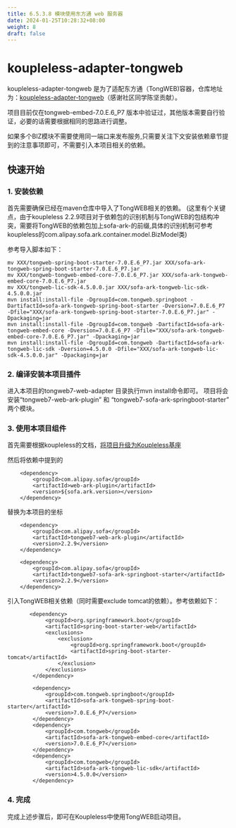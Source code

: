 ```yaml
---
title: 6.5.3.8 模块使用东方通 web 服务器
date: 2024-01-25T10:28:32+08:00
weight: 8
draft: false
---
```


# koupleless-adapter-tongweb
koupleless-adapter-tongweb 是为了适配东方通（TongWEB)容器，仓库地址为：[koupleless-adapter-tongweb](https://github.com/chenjian6824/koupleless-adapter-tongweb)（感谢社区同学陈坚贡献）。

项目目前仅在tongweb-embed-7.0.E.6_P7 版本中验证过，其他版本需要自行验证，必要的话需要根据相同的思路进行调整。

如果多个BIZ模块不需要使用同一端口来发布服务,只需要关注下文安装依赖章节提到的注意事项即可，不需要引入本项目相关的依赖。

## 快速开始
### 1. 安装依赖
首先需要确保已经在maven仓库中导入了TongWEB相关的依赖。
(这里有个关键点，由于koupleless 2.2.9项目对于依赖包的识别机制与TongWEB的包结构冲突，需要将TongWEB的依赖包加上sofa-ark-的前缀,具体的识别机制可参考koupleless的com.alipay.sofa.ark.container.model.BizModel类)

参考导入脚本如下：
```shell
mv XXX/tongweb-spring-boot-starter-7.0.E.6_P7.jar XXX/sofa-ark-tongweb-spring-boot-starter-7.0.E.6_P7.jar
mv XXX/tongweb-tongweb-embed-core-7.0.E.6_P7.jar XXX/sofa-ark-tongweb-embed-core-7.0.E.6_P7.jar
mv XXX/tongweb-lic-sdk-4.5.0.0.jar XXX/sofa-ark-tongweb-lic-sdk-4.5.0.0.jar
mvn install:install-file -DgroupId=com.tongweb.springboot -DartifactId=sofa-ark-tongweb-spring-boot-starter -Dversion=7.0.E.6_P7 -Dfile="XXX/sofa-ark-tongweb-spring-boot-starter-7.0.E.6_P7.jar" -Dpackaging=jar
mvn install:install-file -DgroupId=com.tongweb -DartifactId=sofa-ark-tongweb-embed-core -Dversion=7.0.E.6_P7 -Dfile="XXX/sofa-ark-tongweb-embed-core-7.0.E.6_P7.jar" -Dpackaging=jar
mvn install:install-file -DgroupId=com.tongweb -DartifactId=sofa-ark-tongweb-lic-sdk -Dversion=4.5.0.0 -Dfile="XXX/sofa-ark-tongweb-lic-sdk-4.5.0.0.jar" -Dpackaging=jar
```
### 2. 编译安装本项目插件
进入本项目的tongweb7-web-adapter 目录执行mvn install命令即可。
项目将会安装“tongweb7-web-ark-plugin” 和 “tongweb7-sofa-ark-springboot-starter” 两个模块。

### 3. 使用本项目组件
首先需要根据koupleless的文档，[将项目升级为Koupleless基座](https://koupleless.io/docs/tutorials/base-create/springboot-and-sofaboot/)

然后将依赖中提到的
```
    <dependency>
        <groupId>com.alipay.sofa</groupId>
        <artifactId>web-ark-plugin</artifactId>
        <version>${sofa.ark.version></version>
    </dependency>
```
替换为本项目的坐标
```
    <dependency>
        <groupId>com.alipay.sofa</groupId>
        <artifactId>tongweb7-web-ark-plugin</artifactId>
        <version>2.2.9</version>
    </dependency>
    
    <dependency>
        <groupId>com.alipay.sofa</groupId>
        <artifactId>tongweb7-sofa-ark-springboot-starter</artifactId>
        <version>2.2.9</version>
    </dependency>
```

引入TongWEB相关依赖（同时需要exclude tomcat的依赖）。参考依赖如下：
```angular2html
       <dependency>
            <groupId>org.springframework.boot</groupId>
            <artifactId>spring-boot-starter-web</artifactId>
            <exclusions>
                <exclusion>
                    <groupId>org.springframework.boot</groupId>
                    <artifactId>spring-boot-starter-tomcat</artifactId>
                </exclusion>
            </exclusions>
        </dependency>

        <dependency>
            <groupId>com.tongweb.springboot</groupId>
            <artifactId>sofa-ark-tongweb-spring-boot-starter</artifactId>
            <version>7.0.E.6_P7</version>
        </dependency>
        <dependency>
            <groupId>com.tongweb</groupId>
            <artifactId>sofa-ark-tongweb-embed-core</artifactId>
            <version>7.0.E.6_P7</version>
        </dependency>
        <dependency>
            <groupId>com.tongweb</groupId>
            <artifactId>sofa-ark-tongweb-lic-sdk</artifactId>
            <version>4.5.0.0</version>
        </dependency>
```

### 4. 完成
完成上述步骤后，即可在Koupleless中使用TongWEB启动项目。
